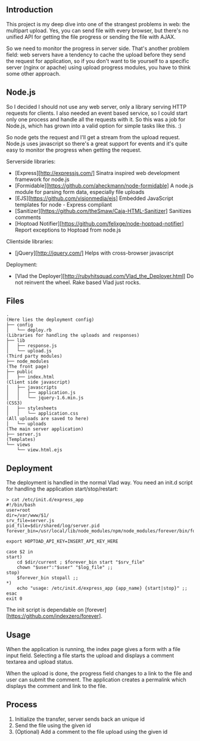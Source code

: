 Introduction
------------

This project is my deep dive into one of the strangest problems in web: the
multipart upload. Yes, you can send file with every browser, but there's no
unified API for getting the file progress or sending the file with AJAX.

So we need to monitor the progress in server side. That's another problem
field: web servers have a tendency to cache the upload before they send the
request for application, so if you don't want to tie yourself to a specific
server (nginx or apache) using upload progress modules, you have to think
some other approach.

Node.js
-------

So I decided I should not use any web server, only a library serving HTTP
requests for clients. I also needed an event based service, so I could
start only one process and handle all the requests with it. So this was
a job for Node.js, which has grown into a valid option for simple tasks
like this. :)

So node gets the request and I'll get a stream from the upload request.
Node.js uses javascript so there's a great support for events and it's 
quite easy to monitor the progress when getting the request.

Serverside libraries:

* [Express][http://expressjs.com/] Sinatra inspired web development framework for node.js
* [Formidable][https://github.com/aheckmann/node-formidable] A node.js module for parsing form data, especially file uploads
* [EJS][https://github.com/visionmedia/ejs] Embedded JavaScript templates for node - Express compliant
* [Sanitizer][https://github.com/theSmaw/Caja-HTML-Sanitizer] Sanitizes comments
* [Hoptoad Notifier][https://github.com/felixge/node-hoptoad-notifier] Report exceptions to Hoptoad from node.js

Clientside libraries:

* [jQuery][http://jquery.com/] Helps with cross-browser javascript

Deployment:

* [Vlad the Deployer][http://rubyhitsquad.com/Vlad_the_Deployer.html] Do not reinvent the wheel. Rake based Vlad just rocks.

Files
-----
    .
    (Here lies the deployment config)
    ├── config
    │   └── deploy.rb
    (Libraries for handling the uploads and responses)
    ├── lib
    │   ├── response.js
    │   └── upload.js
    (Third party modules)
    ├── node_modules
    (The front page)
    ├── public
    │   ├── index.html
    (Client side javascript)
    │   ├── javascripts
    │   │   ├── application.js
    │   │   └── jquery-1.6.min.js
    (CSS3)
    │   ├── stylesheets
    │   │   └── application.css
    (All uploads are saved to here)
    │   └── uploads
    (The main server application)
    ├── server.js
    (Templates)
    └── views
        └── view.html.ejs

Deployment
----------

The deployment is handled in the normal Vlad way. You need an init.d script for
handling the application start/stop/restart:

    > cat /etc/init.d/express_app 
    #!/bin/bash
    user=root
    dir=/var/www/$1/
    srv_file=server.js
    pid_file=$dir/shared/log/server.pid
    forever_bin=/usr/local/lib/node_modules/npm/node_modules/forever/bin/forever

    export HOPTOAD_API_KEY=INSERT_API_KEY_HERE

    case $2 in
    start)
        cd $dir/current ; $forever_bin start "$srv_file"
        chown "$user":"$user" "$log_file" ;;
    stop)
        $forever_bin stopall ;;
    *)  
        echo "usage: /etc/init.d/express_app {app_name} {start|stop}" ;;
    esac
    exit 0

The init script is dependable on [forever][https://github.com/indexzero/forever].

Usage
-----

When the application is running, the index page gives a form with a file input
field. Selecting a file starts the upload and displays a comment textarea and
upload status. 

When the upload is done, the progress field changes to a link to the file and
user can submit the comment. The application creates a permalink which displays
the comment and link to the file.

Process
-------

1. Initialize the transfer, server sends back an unique id
2. Send the file using the given id
3. (Optional) Add a comment to the file upload using the given id
